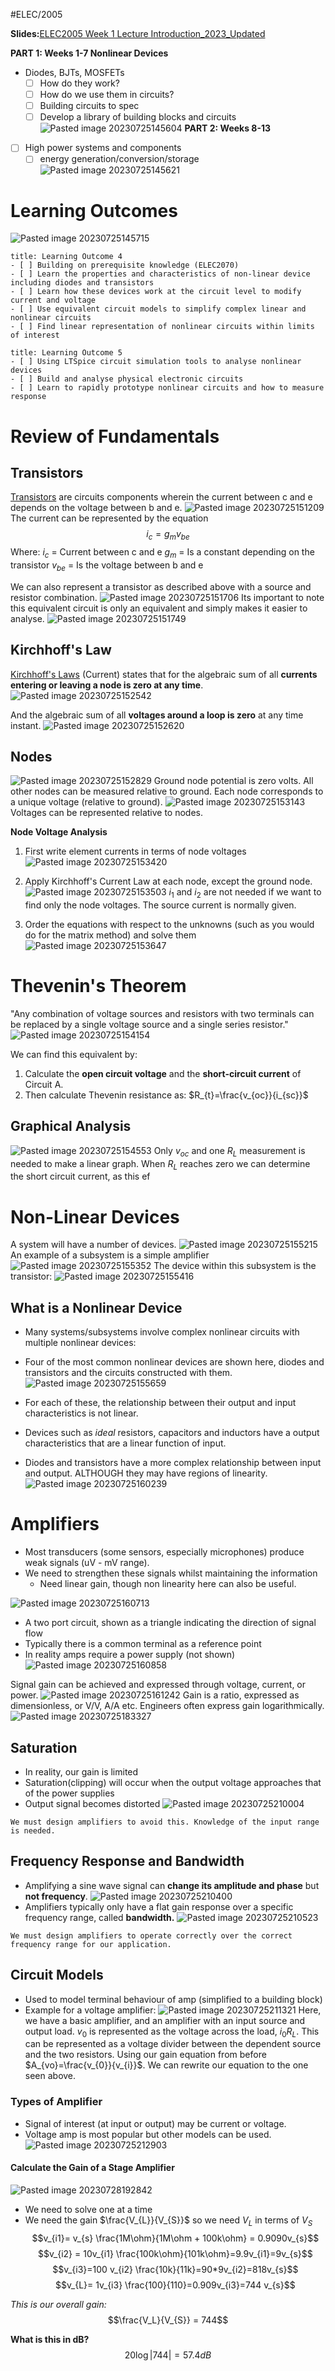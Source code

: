 #ELEC/2005 

**Slides:**[ELEC2005 Week 1 Lecture Introduction_2023_Updated](Attachments/ELEC2005%20Week%201%20Lecture%20Introduction_2023_Updated.pdf)

**PART 1: Weeks 1-7 Nonlinear Devices**
- Diodes, BJTs, MOSFETs
	- [ ] How do they work?
	- [ ] How do we use them in circuits?
	- [ ] Building circuits to spec
	- [ ] Develop a library of building blocks and circuits
![Pasted image 20230725145604](Attachments/Pasted%20image%2020230725145604.png)
**PART 2: Weeks 8-13**
- [ ] High power systems and components 
	- [ ] energy generation/conversion/storage
![Pasted image 20230725145621](Attachments/Pasted%20image%2020230725145621.png)

# Learning Outcomes
![Pasted image 20230725145715](Attachments/Pasted%20image%2020230725145715.png)

```ad-summary
title: Learning Outcome 4
- [ ] Building on prerequisite knowledge (ELEC2070)
- [ ] Learn the properties and characteristics of non-linear device including diodes and transistors
- [ ] Learn how these devices work at the circuit level to modify current and voltage
- [ ] Use equivalent circuit models to simplify complex linear and nonlinear circuits
- [ ] Find linear representation of nonlinear circuits within limits of interest
```

```ad-bug
title: Learning Outcome 5
- [ ] Using LTSpice circuit simulation tools to analyse nonlinear devices
- [ ] Build and analyse physical electronic circuits
- [ ] Learn to rapidly prototype nonlinear circuits and how to measure response
```

# Review of Fundamentals

## Transistors
[Transistors](Transistors) are circuits components wherein the current between c and e depends on the voltage between b and e.
![Pasted image 20230725151209](Attachments/Pasted%20image%2020230725151209.png)
The current can be represented by the equation
$$i_{c}=g_{m}v_{be}$$
Where:
$i_{c}$ = Current between c and e
$g_{m}$ = Is a constant depending on the transistor
$v_{be}$ = Is the voltage between b and e

We can also represent a transistor as described above with a source and resistor combination.
![Pasted image 20230725151706](Attachments/Pasted%20image%2020230725151706.png)
Its important to note this equivalent circuit is only an equivalent and simply makes it easier to analyse.
![Pasted image 20230725151749](Attachments/Pasted%20image%2020230725151749.png)

## Kirchhoff's Law
[Kirchhoff's Laws](../../../Distilled%20Notes/Kirchhoff's%20Laws.md) (Current) states that for the algebraic sum of all **currents entering or leaving a node is zero at any time**.
![Pasted image 20230725152542](Attachments/Pasted%20image%2020230725152542.png)

And the algebraic sum of all **voltages around a loop is zero** at any time instant.
![Pasted image 20230725152620](Attachments/Pasted%20image%2020230725152620.png)


## Nodes
![Pasted image 20230725152829](Attachments/Pasted%20image%2020230725152829.png)
Ground node potential is zero volts. All other nodes can be measured relative to ground. Each node corresponds to a unique voltage (relative to ground).
![Pasted image 20230725153143](Attachments/Pasted%20image%2020230725153143.png)
Voltages can be represented relative to nodes.

**Node Voltage Analysis**
1. First write element currents in terms of node voltages
![Pasted image 20230725153420](Attachments/Pasted%20image%2020230725153420.png)
2. Apply Kirchhoff's Current Law at each node, except the ground node.
![Pasted image 20230725153503](Attachments/Pasted%20image%2020230725153503.png)
$i_{1}$ and $i_{2}$ are not needed if we want to find only the node voltages. The source current is normally given.

3. Order the equations with respect to the unknowns (such as you would do for the matrix method) and solve them
![Pasted image 20230725153647](Attachments/Pasted%20image%2020230725153647.png)

# Thevenin's Theorem
"Any combination of voltage sources and resistors with two terminals can be replaced by a single voltage source and a single series resistor."
![Pasted image 20230725154154](Attachments/Pasted%20image%2020230725154154.png)

We can find this equivalent by:
1. Calculate the **open circuit voltage** and the **short-circuit current** of Circuit A.
2. Then calculate Thevenin resistance as: $R_{t}=\frac{v_{oc}}{i_{sc}}$

## Graphical Analysis
![Pasted image 20230725154553](Attachments/Pasted%20image%2020230725154553.png)
Only $v_{oc}$ and one $R_{L}$ measurement is needed to make a linear graph.
When $R_{L}$ reaches zero we can determine the short circuit current, as this ef


# Non-Linear Devices
A system will have a number of devices.
![Pasted image 20230725155215](Attachments/Pasted%20image%2020230725155215.png)
An example of a subsystem is a simple amplifier 
![Pasted image 20230725155352](Attachments/Pasted%20image%2020230725155352.png)
The device within this subsystem is the transistor:
![Pasted image 20230725155416](Attachments/Pasted%20image%2020230725155416.png)

## What is a Nonlinear Device
- Many systems/subsystems involve complex nonlinear circuits with multiple nonlinear devices:
- Four of the most common nonlinear devices are shown here, diodes and transistors and the circuits constructed with them.
![Pasted image 20230725155659](Attachments/Pasted%20image%2020230725155659.png)
- For each of these, the relationship between their output and input characteristics is not linear.

- Devices such as *ideal* resistors, capacitors and inductors have a output characteristics that are a linear function of input.
- Diodes and transistors have a more complex relationship between input and output. ALTHOUGH they may have regions of linearity.
![Pasted image 20230725160239](Attachments/Pasted%20image%2020230725160239.png)

# Amplifiers
- Most transducers (some sensors, especially microphones) produce weak signals (uV - mV range).
- We need to strengthen these signals whilst maintaining the information
	- Need linear gain, though non linearity here can also be useful.

![Pasted image 20230725160713](Attachments/Pasted%20image%2020230725160713.png)
- A two port circuit, shown as a triangle indicating the direction of signal flow
- Typically there is a common terminal as a reference point
- In reality amps require a power supply (not shown)
![Pasted image 20230725160858](Attachments/Pasted%20image%2020230725160858.png)

Signal gain can be achieved and expressed through voltage, current, or power.
![Pasted image 20230725161242](Attachments/Pasted%20image%2020230725161242.png)
Gain is a ratio, expressed as dimensionless, or V/V, A/A etc. Engineers often express gain logarithmically.
![Pasted image 20230725183327](Attachments/Pasted%20image%2020230725183327.png)

## Saturation
- In reality, our gain is limited
- Saturation(clipping) will occur when the output voltage approaches that of the power supplies
- Output signal becomes distorted
![Pasted image 20230725210004](Attachments/Pasted%20image%2020230725210004.png)
```ad-important
We must design amplifiers to avoid this. Knowledge of the input range is needed.

```

## Frequency Response and Bandwidth
- Amplifying a sine wave signal can **change its amplitude and phase** but **not frequency**.
![Pasted image 20230725210400](Attachments/Pasted%20image%2020230725210400.png)
- Amplifiers typically only have a flat gain response over a specific frequency range, called **bandwidth.**
![Pasted image 20230725210523](Attachments/Pasted%20image%2020230725210523.png)
```ad-important
We must design amplifiers to operate correctly over the correct frequency range for our application.

```

## Circuit Models
- Used to model terminal behaviour of amp (simplified to a building block)
- Example for a voltage amplifier:
![Pasted image 20230725211321](Attachments/Pasted%20image%2020230725211321.png)
Here, we have a basic amplifier, and an amplifier with an input source and output load. $v_{0}$ is represented as the voltage across the load, $i_{0}R_{L}$. 
This can be represented as a voltage divider between the dependent source and the two resistors.
Using our gain equation from before $A_{vo}=\frac{v_{0}}{v_{i}}$. We can rewrite our equation to the one seen above.

### Types of Amplifier
- Signal of interest (at input or output) may be current or voltage.
- Voltage amp is most popular but other models can be used.
![Pasted image 20230725212903](Attachments/Pasted%20image%2020230725212903.png)

#### Calculate the Gain of a Stage Amplifier
![Pasted image 20230728192842](Attachments/Pasted%20image%2020230728192842.png)
- We need to solve one at a time
- We need the gain $\frac{V_{L}}{V_{S}}$ so we need $V_{L}$ in terms of $V_{S}$
$$v_{i1}= v_{s} \frac{1M\ohm}{1M\ohm + 100k\ohm} = 0.9090v_{s}$$
$$v_{i2} = 10v_{i1} \frac{100k\ohm}{101k\ohm}=9.9v_{i1}=9v_{s}$$
$$v_{i3}=100 v_{i2} \frac{10k}{11k}=90*9v_{i2}=818v_{s}$$
$$v_{L}= 1v_{i3} \frac{100}{110}=0.909v_{i3}=744 v_{s}$$

*This is our overall gain:*
$$\frac{V_L}{V_{S}} = 744$$

**What is this in dB?**
$$20 \log |744| = 57.4dB$$

